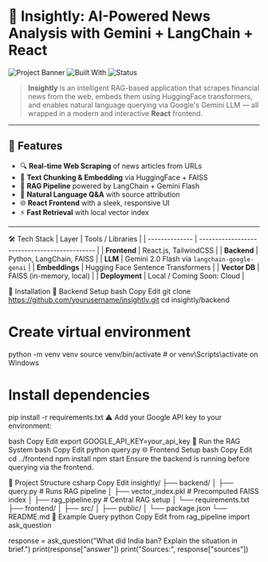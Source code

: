 # 🧠 Insightly: AI-Powered News Analysis with Gemini + LangChain + React

![Project Banner](https://img.shields.io/badge/LLM-Gemini-blue?style=for-the-badge)
![Built With](https://img.shields.io/badge/Built%20With-React%20%7C%20LangChain%20%7C%20FAISS%20%7C%20Gemini-green?style=for-the-badge)
![Status](https://img.shields.io/badge/Status-Active-brightgreen?style=for-the-badge)

> **Insightly** is an intelligent RAG-based application that scrapes financial news from the web, embeds them using HuggingFace transformers, and enables natural language querying via Google's Gemini LLM — all wrapped in a modern and interactive **React** frontend.

---

## 🚀 Features

- 🔍 **Real-time Web Scraping** of news articles from URLs
- 🧩 **Text Chunking & Embedding** via HuggingFace + FAISS
- 🔄 **RAG Pipeline** powered by LangChain + Gemini Flash
- 💬 **Natural Language Q&A** with source attribution
- 🌐 **React Frontend** with a sleek, responsive UI
- ⚡ **Fast Retrieval** with local vector index

---




🛠️ Tech Stack
| Layer          | Tools / Libraries                             |
| -------------- | --------------------------------------------- |
| **Frontend**   | React.js, TailwindCSS                         |
| **Backend**    | Python, LangChain, FAISS                      |
| **LLM**        | Gemini 2.0 Flash via `langchain-google-genai` |
| **Embeddings** | Hugging Face Sentence Transformers            |
| **Vector DB**  | FAISS (in-memory, local)                      |
| **Deployment** | Local / Coming Soon: Cloud                    |


🔧 Installation
🐍 Backend Setup
bash
Copy
Edit
git clone https://github.com/yourusername/insightly.git
cd insightly/backend

# Create virtual environment
python -m venv venv
source venv/bin/activate  # or venv\Scripts\activate on Windows

# Install dependencies
pip install -r requirements.txt
⚠️ Add your Google API key to your environment:

bash
Copy
Edit
export GOOGLE_API_KEY=your_api_key
🧠 Run the RAG System
bash
Copy
Edit
python query.py
🌐 Frontend Setup
bash
Copy
Edit
cd ../frontend
npm install
npm start
Ensure the backend is running before querying via the frontend.

📁 Project Structure
csharp
Copy
Edit
insightly/
├── backend/
│   ├── query.py               # Runs RAG pipeline
│   ├── vector_index.pkl       # Precomputed FAISS index
│   ├── rag_pipeline.py        # Central RAG setup
│   └── requirements.txt
├── frontend/
│   ├── src/
│   ├── public/
│   └── package.json
└── README.md
🧪 Example Query
python
Copy
Edit
from rag_pipeline import ask_question

response = ask_question("What did India ban? Explain the situation in brief.")
print(response["answer"])
print("Sources:", response["sources"])



